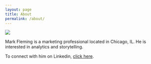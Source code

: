```yaml
---
layout: page
title: About
permalink: /about/
---
```


<img src="https://media-exp1.licdn.com/dms/image/C5603AQH6Nvyv5F1K3g/profile-displayphoto-shrink_200_200/0?e=1596067200&v=beta&t=Za_6nVhOvRGkBG1AS8NXukyyyPSl5uAjhApVvpqDrh8">

Mark Fleming is a marketing professional located in Chicago, IL. He is interested in analytics and storytelling. 

To connect with him on Linkedin, <a href="https://www.linkedin.com/in/markdfleming/">click here</a>.
